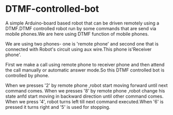 # DTMF-controlled-bot
A simple Arduino-board based robot that can be driven remotely using a DTMF.DTMF controlled robot run by some commands that are  send via mobile phones.We are here using DTMF function of mobile phones.

We are using two phones- one is 'remote phone' and second one that is connected with Robot's circuit using aux wire.This phone is'Receiver phone'.

First we make a call using remote phone to receiver phone and then attend the call manually or automatic answer mode.So this DTMF controlled bot is controlled by phone.

When we presses '2' by remote phone ,robot start moving forward until next command comes.
When we presses '8' by remote phone ,robot change his state anfd start moving in backward direction until other command comes.
When we press '4', robot  turns left till next command executed.When '6' is pressed it turns right and '5' is used for stopping.
